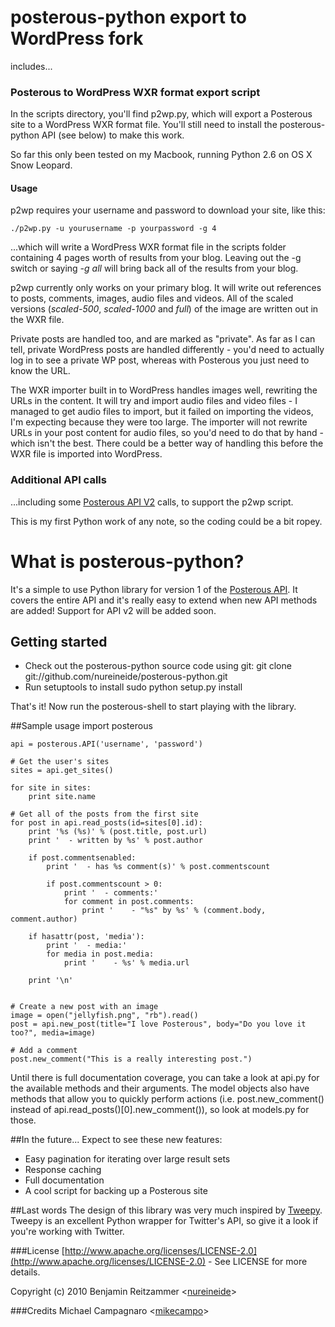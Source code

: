 # posterous-python export to WordPress fork
includes...

### Posterous to WordPress WXR format export script
In the scripts directory, you'll find p2wp.py, which will export a Posterous site to a WordPress WXR format file. You'll still need to install the posterous-python API (see below) to make this work. 

So far this only been tested on my Macbook, running Python 2.6 on OS X Snow Leopard. 

#### Usage

p2wp requires your username and password to download your site, like this:

    ./p2wp.py -u yourusername -p yourpassword -g 4

...which will write a WordPress WXR format file in the scripts folder containing 4 pages worth of results from your blog. Leaving out the -g switch or saying *-g all* will bring back all of the results from your blog.

p2wp currently only works on your primary blog. It will write out references to posts, comments, images, audio files and videos. All of the scaled versions (*scaled-500*, *scaled-1000* and *full*) of the image are written out in the WXR file. 

Private posts are handled too, and are marked as "private". As far as I can tell, private WordPress posts are handled differently - you'd need to actually log in to see a private WP post, whereas with Posterous you just need to know the URL.

The WXR importer built in to WordPress handles images well, rewriting the URLs in the content. It will try and import audio files and video files - I managed to get audio files to import, but it failed on importing the videos, I'm expecting because they were too large. The importer will not rewrite URLs in your post content for audio files, so you'd need to do that by hand - which isn't the best. There could be a better way of handling this before the WXR file is imported into WordPress.


### Additional API calls
...including some [Posterous API V2](http://apidocs.posterous.com) calls, to support the p2wp script. 

This is my first Python work of any note, so the coding could be a bit ropey.


# What is posterous-python?
It's a simple to use Python library for version 1 of the [Posterous API](http://posterous.com/api). 
It covers the entire API and it's really easy to extend when new API methods are added!
Support for API v2 will be added soon. 

## Getting started
 * Check out the posterous-python source code using git:
        git clone git://github.com/nureineide/posterous-python.git
 * Run setuptools to install 
        sudo python setup.py install

That's it! Now run the posterous-shell to start playing with the library.

##Sample usage
    import posterous
     
    api = posterous.API('username', 'password')

    # Get the user's sites
    sites = api.get_sites()

    for site in sites:
        print site.name

    # Get all of the posts from the first site
    for post in api.read_posts(id=sites[0].id):
        print '%s (%s)' % (post.title, post.url)
        print '  - written by %s' % post.author

        if post.commentsenabled:
            print '  - has %s comment(s)' % post.commentscount
            
            if post.commentscount > 0:
                print '  - comments:'
                for comment in post.comments:
                    print '    - "%s" by %s' % (comment.body, comment.author)

        if hasattr(post, 'media'):
            print '  - media:'
            for media in post.media:
                print '    - %s' % media.url
 
        print '\n'


    # Create a new post with an image
    image = open("jellyfish.png", "rb").read()
    post = api.new_post(title="I love Posterous", body="Do you love it too?", media=image)

    # Add a comment
    post.new_comment("This is a really interesting post.")
   
Until there is full documentation coverage, you can take a look at api.py for the available methods and their arguments. The model objects also have methods that allow you to quickly perform actions (i.e. post.new_comment() instead of api.read_posts()[0].new_comment()), so look at models.py for those.


##In the future...
Expect to see these new features:

 * Easy pagination for iterating over large result sets
 * Response caching
 * Full documentation
 * A cool script for backing up a Posterous site

##Last words
The design of this library was very much inspired by [Tweepy](http://github.com/joshthecoder/tweepy). Tweepy is an excellent Python wrapper for Twitter's API, so give it a look if you're working with Twitter.

###License
[http://www.apache.org/licenses/LICENSE-2.0](http://www.apache.org/licenses/LICENSE-2.0) - See LICENSE for more details.

Copyright (c) 2010 Benjamin Reitzammer <[nureineide](http://github.com/nureineide)>

###Credits
Michael Campagnaro <[mikecampo](http://github.com/mikecampo)>
